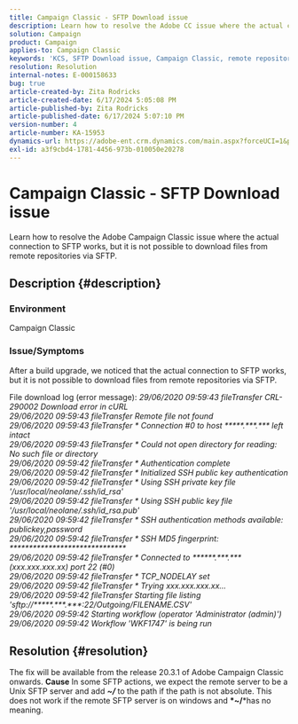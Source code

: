 ```yaml
---
title: Campaign Classic - SFTP Download issue
description: Learn how to resolve the Adobe CC issue where the actual connection to SFTP works, but it is not possible to download files from remote repositories via SFTP.
solution: Campaign
product: Campaign
applies-to: Campaign Classic
keywords: 'KCS, SFTP Download issue, Campaign Classic, remote repositories '
resolution: Resolution
internal-notes: E-000158633
bug: true
article-created-by: Zita Rodricks
article-created-date: 6/17/2024 5:05:08 PM
article-published-by: Zita Rodricks
article-published-date: 6/17/2024 5:07:10 PM
version-number: 4
article-number: KA-15953
dynamics-url: https://adobe-ent.crm.dynamics.com/main.aspx?forceUCI=1&pagetype=entityrecord&etn=knowledgearticle&id=082c94bc-cb2c-ef11-840a-002248084fbb
exl-id: a3f9cbd4-1781-4456-973b-010050e20278
---
```

# Campaign Classic - SFTP Download issue


Learn how to resolve the Adobe Campaign Classic issue where the actual connection to SFTP works, but it is not possible to download files from remote repositories via SFTP.

## Description {#description}


### <b>Environment</b>

Campaign Classic



### <b>Issue/Symptoms</b>

After a build upgrade, we noticed that the actual connection to SFTP works, but it is not possible to download files from remote repositories via SFTP.

 File download log (error message):
*29/06/2020 09:59:43 fileTransfer CRL-290002 Download error in cURL
<br>29/06/2020 09:59:43 fileTransfer Remote file not found
<br>29/06/2020 09:59:43 fileTransfer \* Connection #0 to host \*\*\*\*\*.\*\*\*.\*\*\* left intact
<br>29/06/2020 09:59:43 fileTransfer \* Could not open directory for reading: No such file or directory
<br>29/06/2020 09:59:42 fileTransfer \* Authentication complete
<br>29/06/2020 09:59:42 fileTransfer \* Initialized SSH public key authentication
<br>29/06/2020 09:59:42 fileTransfer \* Using SSH private key file '/usr/local/neolane/.ssh/id_rsa'
<br>29/06/2020 09:59:42 fileTransfer \* Using SSH public key file '/usr/local/neolane/.ssh/id_rsa.pub'
<br>29/06/2020 09:59:42 fileTransfer \* SSH authentication methods available: publickey,password
<br>29/06/2020 09:59:42 fileTransfer \* SSH MD5 fingerprint: \*\*\*\*\*\*\*\*\*\*\*\*\*\*\*\*\*\*\*\*\*\*\*\*\*\*\*\*\*\*
<br>29/06/2020 09:59:42 fileTransfer \* Connected to \*\*\*\*\*\*.\*\*\*.\*\*\* (xxx.xxx.xxx.xx) port 22 (#0)
<br>29/06/2020 09:59:42 fileTransfer \* TCP_NODELAY set
<br>29/06/2020 09:59:42 fileTransfer \* Trying xxx.xxx.xxx.xx...
<br>29/06/2020 09:59:42 fileTransfer Starting file listing 'sftp://\*\*\*\*\*.\*\*\*.\*\*\*:22/Outgoing/FILENAME.CSV'
<br>29/06/2020 09:59:42 Starting workflow (operator 'Administrator (admin)')
<br>29/06/2020 09:59:42 Workflow 'WKF1747' is being run*

## Resolution {#resolution}


The fix will be available from the release 20.3.1 of Adobe Campaign Classic onwards.
<b>Cause</b>
In some SFTP actions, we expect the remote server to be a Unix SFTP server and add <b>*~/</b>* to the path if the path is not absolute.
This does not work if the remote SFTP server is on windows and <b>*~/</b>*has no meaning.
